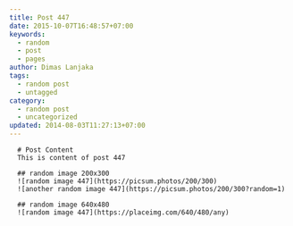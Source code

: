 ```yaml
---
title: Post 447
date: 2015-10-07T16:48:57+07:00
keywords:
  - random
  - post
  - pages
author: Dimas Lanjaka
tags:
  - random post
  - untagged
category:
  - random post
  - uncategorized
updated: 2014-08-03T11:27:13+07:00
---
```


      # Post Content
      This is content of post 447

      ## random image 200x300
      ![random image 447](https://picsum.photos/200/300)
      ![another random image 447](https://picsum.photos/200/300?random=1)

      ## random image 640x480
      ![random image 447](https://placeimg.com/640/480/any)
      